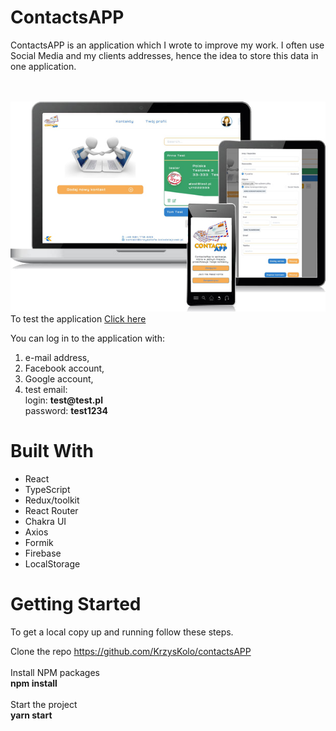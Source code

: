 # ContactsAPP
<p>ContactsAPP is an application which I wrote to improve my work. I often use Social Media and my clients addresses, hence the idea to store this data in one application.</p>
<br><br>
<img src="demo/prezentacja.jpg" alt="StarWares" width="550px">
To test the application <a target="_blank" href="https://contactsapp-e7ad7.firebaseapp.com/">Click here </a>
<p>
You can log in to the application with:
 <ol>
  <li> e-mail address,</li>
  <li> Facebook account, </li>
  <li>Google account, </li>
  <li>test email: <br>
    login: <b>test@test.pl</b><br>
   password: <b>test1234</b>
  </li>
  </ol>
 </p>

# Built With
 - React
 - TypeScript
 - Redux/toolkit
 - React Router
 - Chakra UI
 - Axios
 - Formik
 - Firebase
 - LocalStorage
 
# Getting Started

To get a local copy up and running follow these steps.

Clone the repo
https://github.com/KrzysKolo/contactsAPP
<br><br>
Install NPM packages <br>
<b> npm install </b> <br><br>
Start the project <br>
<b> yarn start </b>
